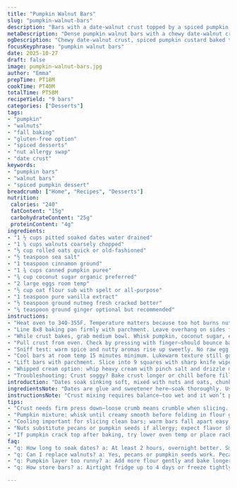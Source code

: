 ```yaml
---
title: "Pumpkin Walnut Bars"
slug: "pumpkin-walnut-bars"
description: "Bars with a date-walnut crust topped by a spiced pumpkin layer. Dates soak soft for binding, walnuts add texture and deep flavor. Pumpkin mixed with spices and a hint of flour to hold. Baked in layers, crust first to firm up then pumpkin. Cool before slicing or risk a gooey mess. Serve with whipped cream or sugar glaze for contrast. Sub flour with oat if gluten-free needed. Nut allergy? Swap walnuts for seeds, though texture shifts. Watch pumpkin layer: jiggle means not done but edges pull away. Aromas tell you when to peek. Oven temps can vary; rely on visual cues over clock. Roughly 9 servings; adjust pan if bigger batch. Slightly sticky, nutty, with pumpkin spice punch."
metaDescription: "Dense pumpkin walnut bars with a chewy date-walnut crust, spiced pumpkin custard layer, baked till edges pull away. Nutty, textured, subtly sweet with cozy warmth."
ogDescription: "Chewy date-walnut crust, spiced pumpkin custard baked till edges pull away, firmer center with jiggle. Nutty texture meets cozy pumpkin spice in bars."
focusKeyphrase: "pumpkin walnut bars"
date: 2025-10-27
draft: false
image: pumpkin-walnut-bars.jpg
author: "Emma"
prepTime: PT18M
cookTime: PT40M
totalTime: PT58M
recipeYield: "9 bars"
categories: ["Desserts"]
tags:
- "pumpkin"
- "walnuts"
- "fall baking"
- "gluten-free option"
- "spiced desserts"
- "nut allergy swap"
- "date crust"
keywords:
- "pumpkin bars"
- "walnut bars"
- "spiced pumpkin dessert"
breadcrumb: ["Home", "Recipes", "Desserts"]
nutrition: 
 calories: "240"
 fatContent: "15g"
 carbohydrateContent: "25g"
 proteinContent: "4g"
ingredients:
- "1 ½ cups pitted soaked dates water drained"
- "1 ¼ cups walnuts coarsely chopped"
- "⅓ cup rolled oats quick or old-fashioned"
- "½ teaspoon sea salt"
- "1 teaspoon cinnamon ground"
- "1 ¾ cups canned pumpkin puree"
- "¾ cup coconut sugar organic preferred"
- "2 large eggs room temp"
- "½ cup oat flour sub with spelt or all-purpose"
- "1 teaspoon pure vanilla extract"
- "½ teaspoon ground nutmeg fresh cracked better"
- "¼ teaspoon ground ginger optional but recommended"
instructions:
- "Heat oven to 340-355F. Temperature matters because too hot burns nuts; too low leaves under-textured crust. Soak dates overnight or at least 2 hours to soften. Discard soaking water. Toss soaked dates, walnuts, oats, salt, cinnamon into food processor. Pulse into a thick crumbly paste. Too dry? Add a teaspoon of date water or a splash of maple syrup if needed. Too wet? Add more oats sparingly. This mix is your crust base. Smells rich, nutty; firm but pliable."
- "Line 8x8 baking pan firmly with parchment. Leave overhang on sides for easy removal. Press crust mixture evenly and firmly into pan. Use back of spoon or flat glass. Try to make it compact—and slightly thicker at edges to avoid cracking. Bake crust approximately 10 minutes. Look for matte finish on edges, slight browning or walnut nutty smell. Isn’t bread so predictable? Here, you want a sturdy, chewy base not brittle."
- "While crust bakes, grab medium bowl. Whisk pumpkin, coconut sugar, eggs, vanilla, cinnamon, nutmeg, ginger until smooth like creamy batter. No lumps. Then sprinkle flour evenly and fold in gently; overmix can toughen, but don’t leave clumps. Check thickness: should easily spread but not watery. Think thick custard."
- "Pull crust from oven. Check by pressing with finger—should bounce back, not sticky. Pour pumpkin custard over crust, smooth top with spatula. Pop back in oven nearby center rack. Bake around 28-35 minutes, but eyes are key. When edges tighten and pull away from pan, center should be set but with tiny wobble—like soft jelly that will firm cooling."
- "Sniff test: warm spice and nutty aromas rise up sweetly. No raw egg smell. Smell alone signals doneness better than timer."
- "Cool bars at room temp 15 minutes minimum. Lukewarm texture still gooey; finger indentation slight but no collapse. Ideal to chill fully if you want neat slices but warm bars with whipped cream are surprisingly satisfying."
- "Lift bars with parchment. Slice into 9 squares with sharp knife wiped between cuts to avoid drag. Store airtight, refrigerate up to 4 days or freeze individually wrapped. Reheat slightly for that just-baked vibe."
- "Whipped cream option: whip heavy cream with pinch salt and drizzle maple syrup. Glaze: powdered sugar mixed with dash milk until smooth but thin enough to drizzle. Contrast crunch and spice."
- "Troubleshooting: Crust soggy? Bake crust longer or chill before filling. Pumpkin too runny? Add extra flour or bake longer. No processor? Mash dates by hand, chop nuts fine. No walnuts? Pecans or sunflower seeds work but shift flavor. Gluten-free swap flour to oat or almond flour; expect softer texture."
introduction: "Dates soak sinking soft, mixed with nuts and oats, chunky and thick. Crust pressed dense—no flaking here. I learned crust needs that few extra minutes in oven, else it’s gummy mess. Pumpkin layer mixed with eggs and just enough flour; holds but feels tender, pumpkin spice popping but not overdone. Watch edges pulling away; smells sweet spice--then done. Cooling crucial; cut warm and it falls apart, too cool and cuts clean. Tried sugar swaps; coconut sugar best with earthiness. Whipped cream topping adds richness—try with homemade or quick glaze. Oven temps lie; trust sights and smells more than digits. You’ll see it, smell it, nail it. Bars aren’t cake but they hold, dense with nutty crunch and cozy pumpkin."
ingredientsNote: "Dates are glue and sweetener here—soak thoroughly. Use medjool if you want candy-like texture; smaller types need soaking longer. Walnuts add deep bitterness and crunch; pecans or pumpkin seeds viable if allergic but change the crunch profile. Oats bring chew and binding without flour overload; use rolled, not instant for body. Flour can be oat (for gluten-free), spelt, or all-purpose. Flour balances moisture; too little and pumpkin layer won’t set; too much makes it firm and dry. Spices are essential: cinnamon mandatory, nutmeg and ginger optional but add depth; adjust to taste. Coconut sugar lends caramel notes, substitute brown sugar or maple syrup carefully but adjust flour slightly. Eggs bind custard, don’t skip. Vanilla extracts blends flavors but can omit for allergy or preference."
instructionsNote: "Crust mixing requires balance—too wet and it won’t press well; too dry will be crumbly when baking. Food processor eases work but can hand chop then mash dates if needed. Press crust firmly or bars crumble when cutting. Bake crust until just golden with nut aroma, testing by touch: should spring back. Pumpkin layer needs gentle folding to avoid excess air, creating cracks during bake; mix flour in last for even texture. Bake at mid-range temp. Watch crust edges pull from pan; center should jiggle slightly, signaling set without overbake. Cooling at least 10-15 minutes essential to finish firming. Use parchment over pan to lift bars; cuts cleanly every time. Store chilled or freeze; presence of moisture can soften crust over time. Adjust baking by observing rather than clock alone—ovens differ. Keep knives sharp and wipe between slices to prevent dragging the soft pumpkin layer. Whipped cream or glaze optional, add final texture contrast. Practical notes: no food processor? Soften dates longer, finely chop nuts, mash well—less uniform but tasty."
tips:
- "Crust needs firm press down—loose crumb means crumble when slicing. Use back of spoon or flat glass, push edges slightly thicker. Avoid em dash here; edges browning tells when done, nutty aroma key. If too wet add oats sparingly; too dry add splash date water or maple syrup. Soak dates long, preferably overnight, smaller dates need extra soak time."
- "Pumpkin mixture: whisk until creamy smooth before folding in flour gently. Don’t overmix or get clumps or cracks post bake. Flour last, fold in slowly. Thickness like custard, spreads easy but not runny. Watch oven temp mid-range 340-355F; too hot burns nuts, too low brittle crust. Baking edges retreat, center jiggle but mostly set—key visual cues."
- "Cooling important for slicing clean bars; warm bars fall apart easy, chilling firms but loses gooey feel. Cut warm if craving soft texture, whip cream topping balances warmth well. Parchment paper overhang indispensable for lifting bars without damage. Keep knife sharp and wipe between cuts to avoid sticky drag."
- "Nuts substitute pecans or pumpkin seeds if allergy; expect flavor shifts—pecans sweeter, seeds nuttier crunch. Gluten-free swap oat or almond flour for balancing moisture. Coconut sugar gives earthiness and slight caramel tones; swap with brown sugar carefully but adjust flour as moisture changes."
- "If pumpkin crack top after baking, try lower oven temp or place rack lower in oven. Soggy crust fix: bake crust longer or chill crust well before adding pumpkin layer. No processor? Chop nuts fine by hand and mash dates thoroughly for near same effect. Aroma of warm spices and nutty crust strongest sign bars done rather than relying on timer."
faq:
- "q: How long to soak dates? a: At least 2 hours, overnight better. Smaller dates soak longer. Water drains off; don’t add back. Essential for texture bind. Skipping soak risks crumbly crust."
- "q: Can I replace walnuts? a: Yes, pecans or pumpkin seeds work. Pecans sweeter flavor, seeds nuttier crunch. Watch texture shifts. Allergies demand swap. Chop finely for crust binding."
- "q: Pumpkin layer too runny? a: Add more flour gently and bake longer. Thickness key—custard like but not liquid. Overbake dries, underbake jiggles. Visual cues over time best guide."
- "q: How store bars? a: Airtight fridge up to 4 days or freeze tightly wrapped individually. Moisture softens crust over time. Reheat briefly to refresh softness and aroma. Chill for clean slicing but warm for gooey texture."

---
```

